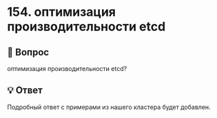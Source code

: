 # 154. оптимизация производительности etcd

## 🎯 Вопрос
оптимизация производительности etcd?

## 💡 Ответ

Подробный ответ с примерами из нашего кластера будет добавлен.
